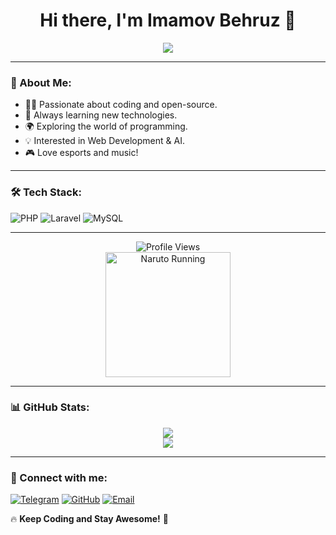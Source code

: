 <h1 align="center">Hi there, I'm Imamov Behruz 👋</h1>

<p align="center">
  <img src="https://readme-typing-svg.herokuapp.com?font=Fira+Code&weight=600&size=22&duration=3000&pause=1000&color=F7B93E&center=true&vCenter=true&random=false&width=500&height=50&lines=Welcome+to+my+GitHub!;I'm+a+17-year-old+coder!;Always+learning+new+things!;Open-source+enthusiast!;Follow+me+for+cool+projects!">
</p>

---

### 🚀 About Me:
- 🧑‍💻 Passionate about coding and open-source.
- 🎯 Always learning new technologies.
- 🌍 Exploring the world of programming.
- 💡 Interested in Web Development & AI.
- 🎮 Love esports and music!

---

### 🛠 Tech Stack:
![PHP](https://img.shields.io/badge/PHP-%23777BB4.svg?style=for-the-badge&logo=php&logoColor=white)
![Laravel](https://img.shields.io/badge/Laravel-%23FF2D20.svg?style=for-the-badge&logo=laravel&logoColor=white)
![MySQL](https://img.shields.io/badge/MySQL-%2300f.svg?style=for-the-badge&logo=mysql&logoColor=white)



---
<p align="center">
  <img src="https://count.getloli.com/get/@BehaMystic?theme=moebooru" alt="Profile Views" />
  <br>
  <img src="https://i.gifer.com/origin/9a/9aa1c6d9164c103ff488d5ea390e60f0_w200.gif" alt="Naruto Running" width="200"/>
</p>

---

### 📊 GitHub Stats:
<p align="center">
  <img src="https://github-readme-stats.vercel.app/api?username=BehaMystic&show_icons=true&theme=radical&count_private=true">
  <br>
  <img src="https://github-readme-streak-stats.herokuapp.com/?user=BehaMystic&theme=radical">
</p>

---

### 🤝 Connect with me:
[![Telegram](https://img.shields.io/badge/Telegram-2CA5E0?style=for-the-badge&logo=telegram&logoColor=white)](https://t.me/Bekhruz_devolper)
[![GitHub](https://img.shields.io/badge/GitHub-100000?style=for-the-badge&logo=github&logoColor=white)](https://github.com/BehaMystic)
[![Email](https://img.shields.io/badge/Email-D14836?style=for-the-badge&logo=gmail&logoColor=white)](mailto:phpdevolper.dev@gmail.com)

🔥 **Keep Coding and Stay Awesome!** 🚀


